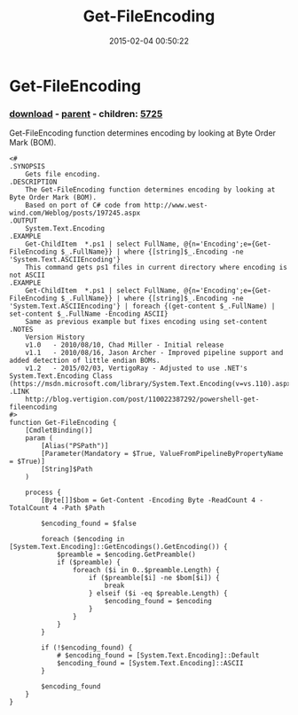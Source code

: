 ﻿---
pid:            5724
poster:         VertigoRay
title:          Get-FileEncoding
date:           2015-02-04 00:50:22
format:         posh
parent:         2075
parent:         2075
children:       5725
---

# Get-FileEncoding

### [download](5724.ps1) - [parent](2075.md) - children: [5725](5725.md)

Get-FileEncoding function determines encoding by looking at Byte Order Mark (BOM).

```posh
<#
.SYNOPSIS
    Gets file encoding.
.DESCRIPTION
    The Get-FileEncoding function determines encoding by looking at Byte Order Mark (BOM).
    Based on port of C# code from http://www.west-wind.com/Weblog/posts/197245.aspx
.OUTPUT
    System.Text.Encoding
.EXAMPLE
    Get-ChildItem  *.ps1 | select FullName, @{n='Encoding';e={Get-FileEncoding $_.FullName}} | where {[string]$_.Encoding -ne 'System.Text.ASCIIEncoding'}
    This command gets ps1 files in current directory where encoding is not ASCII
.EXAMPLE
    Get-ChildItem  *.ps1 | select FullName, @{n='Encoding';e={Get-FileEncoding $_.FullName}} | where {[string]$_.Encoding -ne 'System.Text.ASCIIEncoding'} | foreach {(get-content $_.FullName) | set-content $_.FullName -Encoding ASCII}
    Same as previous example but fixes encoding using set-content
.NOTES
    Version History
    v1.0   - 2010/08/10, Chad Miller - Initial release
    v1.1   - 2010/08/16, Jason Archer - Improved pipeline support and added detection of little endian BOMs.
    v1.2   - 2015/02/03, VertigoRay - Adjusted to use .NET's System.Text.Encoding Class (https://msdn.microsoft.com/library/System.Text.Encoding(v=vs.110).aspx)
.LINK
    http://blog.vertigion.com/post/110022387292/powershell-get-fileencoding
#>
function Get-FileEncoding {
    [CmdletBinding()]
    param (
        [Alias("PSPath")]
        [Parameter(Mandatory = $True, ValueFromPipelineByPropertyName = $True)]
        [String]$Path
    )
 
    process {
        [Byte[]]$bom = Get-Content -Encoding Byte -ReadCount 4 -TotalCount 4 -Path $Path
        
        $encoding_found = $false

        foreach ($encoding in [System.Text.Encoding]::GetEncodings().GetEncoding()) {
            $preamble = $encoding.GetPreamble()
            if ($preamble) {
                foreach ($i in 0..$preamble.Length) {
                    if ($preamble[$i] -ne $bom[$i]) {
                        break
                    } elseif ($i -eq $preable.Length) {
                        $encoding_found = $encoding
                    }
                }
            }
        }

        if (!$encoding_found) {
            # $encoding_found = [System.Text.Encoding]::Default
            $encoding_found = [System.Text.Encoding]::ASCII
        }

        $encoding_found
    }
}
```

